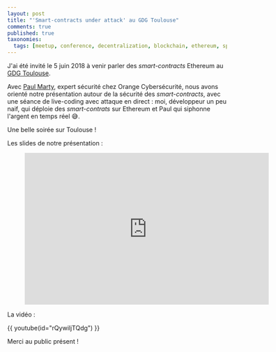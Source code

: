 ```yaml
---
layout: post
title: "'Smart-contracts under attack' au GDG Toulouse"
comments: true
published: true
taxonomies: 
  tags: [meetup, conference, decentralization, blockchain, ethereum, speaker, gdgtoulouse, security, video]
---
```


J'ai été invité le 5 juin 2018 à venir parler des *smart-contracts* Ethereum au [GDG Toulouse](https://www.meetup.com/fr-FR/GDG-Toulouse/events/250099870/).

<!-- more -->

Avec [Paul Marty](https://twitter.com/polo46), expert sécurité chez Orange Cybersécurité, nous avons orienté notre présentation autour de la sécurité des *smart-contracts*, avec une séance de live-coding avec attaque en direct : moi, développeur un peu naif, qui déploie des *smart-contrats* sur Ethereum et Paul qui siphonne l'argent en temps réel 😅.

Une belle soirée sur Toulouse !

Les slides de notre présentation :

<figure class="image is-16by9">
<iframe class="has-ratio" src="https://docs.google.com/presentation/d/e/2PACX-1vSuT2L6_82F7WhApJ6Ehdgj41bzPSkBRlFSXrZoay5aVqmf45kgcX_8sfq53m_j8PubUdWl642bqWH0/embed?start=false&loop=false&delayms=60000" frameborder="0" width="560" height="349" allowfullscreen="true" mozallowfullscreen="true" webkitallowfullscreen="true"></iframe>
</figure>

La vidéo :

{{ youtube(id="rQywiljTQdg") }}

Merci au public présent !
